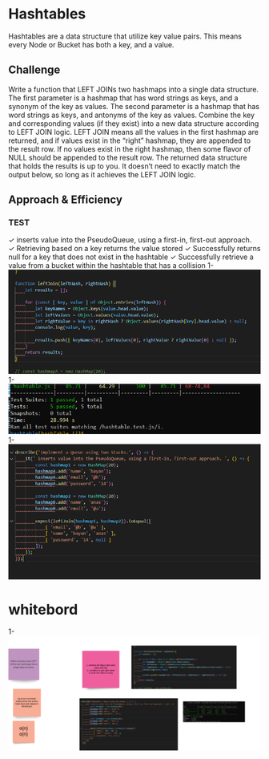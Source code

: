 # Hashtables

Hashtables are a data structure that utilize key value pairs. This means every Node or Bucket has both a key, and a value.
## Challenge
Write a function that LEFT JOINs two hashmaps into a single data structure.
The first parameter is a hashmap that has word strings as keys, and a synonym of the key as values.
The second parameter is a hashmap that has word strings as keys, and antonyms of the key as values.
Combine the key and corresponding values (if they exist) into a new data structure according to LEFT JOIN logic.
LEFT JOIN means all the values in the first hashmap are returned, and if values exist in the “right” hashmap, they are appended to the result row. If no values exist in the right hashmap, then some flavor of NULL should be appended to the result row.
The returned data structure that holds the results is up to you. It doesn’t need to exactly match the output below, so long as it achieves the LEFT JOIN logic.

## Approach & Efficiency
### TEST 
   ✓  inserts value into the PseudoQueue, using a first-in, first-out approach.  
    ✓ Retrieving based on a key returns the value stored 
    ✓ Successfully returns null for a key that does not exist in the hashtable 
    ✓ Successfully retrieve a value from a bucket within the hashtable that has a collision
1- ![](/challanges/assets/chall33solve.PNG)
1- ![](/challanges/assets/chall30res.PNG)
1- ![](/challanges/assets/chall33test.PNG)




# whitebord 

1- ![](/challanges/assets/chall33white.PNG)
